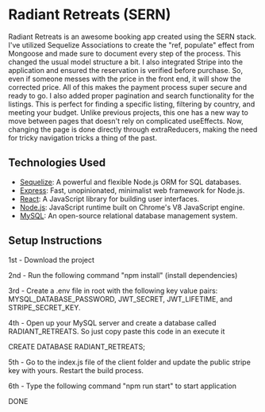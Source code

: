 # Radiant Retreats (SERN)

Radiant Retreats is an awesome booking app created using the SERN stack. I've utilized Sequelize Associations to create the "ref, populate" effect from Mongoose and made sure to document every step of the process. This changed the usual model structure a bit. I also integrated Stripe into the application and ensured the reservation is verified before purchase. So, even if someone messes with the price in the front end, it will show the corrected price. All of this makes the payment process super secure and ready to go. I also added proper pagination and search functionality for the listings. This is perfect for finding a specific listing, filtering by country, and meeting your budget. Unlike previous projects, this one has a new way to move between pages that doesn't rely on complicated useEffects. Now, changing the page is done directly through extraReducers, making the need for tricky navigation tricks a thing of the past.

## Technologies Used

- [Sequelize](https://sequelize.org/): A powerful and flexible Node.js ORM for SQL databases.
- [Express](https://expressjs.com/): Fast, unopinionated, minimalist web framework for Node.js.
- [React](https://reactjs.org/): A JavaScript library for building user interfaces.
- [Node.js](https://nodejs.org/): JavaScript runtime built on Chrome's V8 JavaScript engine.
- [MySQL](https://www.mysql.com/): An open-source relational database management system.

## Setup Instructions

1st - Download the project

2nd - Run the following command "npm install" (install dependencies)

3rd - Create a .env file in root with the following key value pairs: MYSQL_DATABASE_PASSWORD, JWT_SECRET, JWT_LIFETIME, and STRIPE_SECRET_KEY. 

4th - Open up your MySQL server and create a database called RADIANT_RETREATS. So just copy paste this code in an execute it

CREATE DATABASE RADIANT_RETREATS;

5th - Go to the index.js file of the client folder and update the public stripe key with yours. Restart the build process. 

6th - Type the following command "npm run start" to start application

DONE